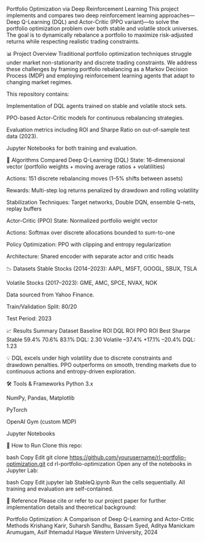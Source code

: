 Portfolio Optimization via Deep Reinforcement Learning
This project implements and compares two deep reinforcement learning approaches—Deep Q-Learning (DQL) and Actor-Critic (PPO variant)—to solve the portfolio optimization problem over both stable and volatile stock universes. The goal is to dynamically rebalance a portfolio to maximize risk-adjusted returns while respecting realistic trading constraints.

📊 Project Overview
Traditional portfolio optimization techniques struggle under market non-stationarity and discrete trading constraints. We address these challenges by framing portfolio rebalancing as a Markov Decision Process (MDP) and employing reinforcement learning agents that adapt to changing market regimes.

This repository contains:

Implementation of DQL agents trained on stable and volatile stock sets.

PPO-based Actor-Critic models for continuous rebalancing strategies.

Evaluation metrics including ROI and Sharpe Ratio on out-of-sample test data (2023).

Jupyter Notebooks for both training and evaluation.

🧠 Algorithms Compared
Deep Q-Learning (DQL)
State: 16-dimensional vector (portfolio weights + moving average ratios + volatilities)

Actions: 151 discrete rebalancing moves (1–5% shifts between assets)

Rewards: Multi-step log returns penalized by drawdown and rolling volatility

Stabilization Techniques: Target networks, Double DQN, ensemble Q-nets, replay buffers

Actor-Critic (PPO)
State: Normalized portfolio weight vector

Actions: Softmax over discrete allocations bounded to sum-to-one

Policy Optimization: PPO with clipping and entropy regularization

Architecture: Shared encoder with separate actor and critic heads

📉 Datasets
Stable Stocks (2014–2023): AAPL, MSFT, GOOGL, SBUX, TSLA

Volatile Stocks (2017–2023): GME, AMC, SPCE, NVAX, NOK

Data sourced from Yahoo Finance.

Train/Validation Split: 80/20

Test Period: 2023

📈 Results Summary
Dataset	Baseline ROI	DQL ROI	PPO ROI	Best Sharpe
Stable	59.4%	70.6%	83.1%	DQL: 2.30
Volatile	–37.4%	+17.1%	–20.4%	DQL: 1.23

💡 DQL excels under high volatility due to discrete constraints and drawdown penalties. PPO outperforms on smooth, trending markets due to continuous actions and entropy-driven exploration.

🛠️ Tools & Frameworks
Python 3.x

NumPy, Pandas, Matplotlib

PyTorch

OpenAI Gym (custom MDP)

Jupyter Notebooks

🧪 How to Run
Clone this repo:

bash
Copy
Edit
git clone https://github.com/yourusername/rl-portfolio-optimization.git
cd rl-portfolio-optimization
Open any of the notebooks in Jupyter Lab:

bash
Copy
Edit
jupyter lab StableQ.ipynb
Run the cells sequentially. All training and evaluation are self-contained.

📄 Reference
Please cite or refer to our project paper for further implementation details and theoretical background:

Portfolio Optimization: A Comparison of Deep Q-Learning and Actor-Critic Methods
Krishang Karir, Suharsh Sandhu, Bassam Syed, Aditya Manickam Arumugam, Asif Ihtemadul Haque
Western University, 2024